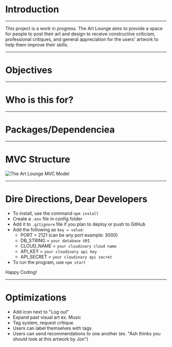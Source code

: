 # Introduction
---

This project is a work in progress. 
The Art Lounge aims to provide a space for people to post their art and design to receive constructive criticism, professional critiques, and general appreciation for the users' artwork to help them improve their skills. 

---

# Objectives

---

# Who is this for?

---

# Packages/Dependenciea

---

# MVC Structure

![The Art Lounge MVC Model](https://github.com/wo1vin/socialnetwork/blob/main/public/imgs/socialnetwork-mvc.png?raw=true)

---

# Dire Directions, Dear Developers

- To install, use the command `npm install`
- Create a `.env` file in config folder
- Add it to `.gitignore` file if you plan to deploy or push to GitHub
- Add the following as `key = value`:
  - PORT = 2121 (can be any port example: 3000)
  - DB_STRING = `your database URI`
  - CLOUD_NAME = `your cloudinary cloud name`
  - API_KEY = `your cloudinary api key`
  - API_SECRET = `your cloudinary api secret`
- To run the program, use `npm start`

Happy Coding!

---

# Optimizations

- Add icon next to "Log out"
- Expand past visual art ex. Music
- Tag system, request critique.
- Users can label themselves with tags
- Users can send recommendations to one another (ex. "Ash thinks you should look at this artwork by Jon")